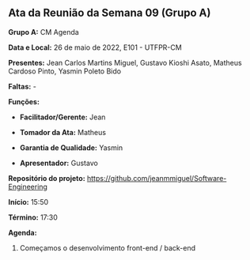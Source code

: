 ## Ata da Reunião da Semana 09 (Grupo A)

**Grupo A:** CM Agenda 

**Data e Local:** 26 de maio de 2022, E101 - UTFPR-CM 

**Presentes:** Jean Carlos Martins Miguel, Gustavo Kioshi Asato, Matheus Cardoso Pinto, Yasmin Poleto Bido

**Faltas:** -

**Funções:**

- **Facilitador/Gerente:** Jean

- **Tomador da Ata:** Matheus

- **Garantia de Qualidade:** Yasmin

- **Apresentador:** Gustavo

**Repositório do projeto:** https://github.com/jeanmmiguel/Software-Engineering

**Início:** 15:50

**Término:** 17:30

**Agenda:**

1. Começamos o desenvolvimento front-end / back-end


